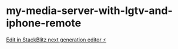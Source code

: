 # my-media-server-with-lgtv-and-iphone-remote

[Edit in StackBlitz next generation editor ⚡️](https://stackblitz.com/~/github.com/borgar90/my-media-server-with-lgtv-and-iphone-remote)